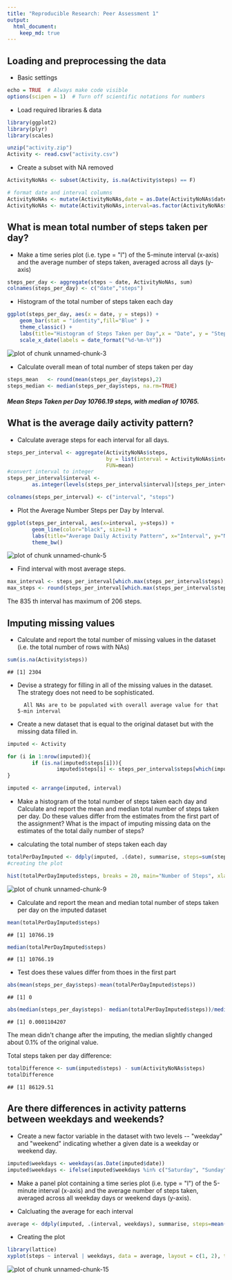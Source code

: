 ```yaml
---
title: "Reproducible Research: Peer Assessment 1"
output: 
  html_document:
    keep_md: true
---
```



## Loading and preprocessing the data

- Basic settings

```r
echo = TRUE  # Always make code visible
options(scipen = 1)  # Turn off scientific notations for numbers
```

- Load required libraries & data

```r
library(ggplot2)
library(plyr)
library(scales)

unzip("activity.zip")
Activity <- read.csv("activity.csv")
```

- Create a subset with NA removed

```r
ActivityNoNAs <- subset(Activity, is.na(Activity$steps) == F)

# format date and interval columns
ActivityNoNAs <- mutate(ActivityNoNAs,date = as.Date(ActivityNoNAs$date))
ActivityNoNAs <- mutate(ActivityNoNAs,interval=as.factor(ActivityNoNAs$interval))
```

## What is mean total number of steps taken per day?

-  Make a time series plot (i.e. type = "l") of the 5-minute interval (x-axis) and the average number of steps taken, averaged across all days (y-axis)

```r
steps_per_day <- aggregate(steps ~ date, ActivityNoNAs, sum)
colnames(steps_per_day) <- c("date","steps")
```

-  Histogram of the total number of steps taken each day

```r
ggplot(steps_per_day, aes(x = date, y = steps)) + 
    geom_bar(stat = "identity",fill="Blue" ) +
    theme_classic() +
    labs(title="Histogram of Steps Taken per Day",x = "Date", y = "Steps by day") +
    scale_x_date(labels = date_format("%d-%m-%Y"))
```

![plot of chunk unnamed-chunk-3](figure/unnamed-chunk-3-1.png) 

- Calculate overall mean of total number of steps taken per day

```r
steps_mean   <- round(mean(steps_per_day$steps),2)
steps_median <- median(steps_per_day$steps, na.rm=TRUE)
```

##### Mean Steps Taken per Day 10766.19 steps, with median of 10765.

## What is the average daily activity pattern?

- Calculate average steps for each interval for all days.

```r
steps_per_interval <- aggregate(ActivityNoNAs$steps, 
                                by = list(interval = ActivityNoNAs$interval),
                                FUN=mean)
#convert interval to integer
steps_per_interval$interval <- 
        as.integer(levels(steps_per_interval$interval)[steps_per_interval$interval])

colnames(steps_per_interval) <- c("interval", "steps")
```

- Plot the Average Number Steps per Day by Interval.

```r
ggplot(steps_per_interval, aes(x=interval, y=steps)) +   
        geom_line(color="black", size=1) +  
        labs(title="Average Daily Activity Pattern", x="Interval", y="Number of steps") +  
        theme_bw()
```

![plot of chunk unnamed-chunk-5](figure/unnamed-chunk-5-1.png) 

- Find interval with most average steps.

```r
max_interval <- steps_per_interval[which.max(steps_per_interval$steps),1]
max_steps <- round(steps_per_interval[which.max(steps_per_interval$steps),2],0)
```

The 835 th interval has maximum of 206 steps.

## Imputing missing values

- Calculate and report the total number of missing values in the dataset (i.e. the total number of rows with NAs)

```r
sum(is.na(Activity$steps))
```

```
## [1] 2304
```

- Devise a strategy for filling in all of the missing values in the dataset. The strategy does not need to be sophisticated.

        All NAs are to be populated with overall average value for that 5-min interval

- Create a new dataset that is equal to the original dataset but with the missing data filled in.


```r
imputed <- Activity

for (i in 1:nrow(imputed)){
        if (is.na(imputed$steps[i])){
                imputed$steps[i] <- steps_per_interval$steps[which(imputed$interval[i] == steps_per_interval$interval)]}
}

imputed <- arrange(imputed, interval)
```

- Make a histogram of the total number of steps taken each day and Calculate 
  and report the mean and median total number of steps taken per day. Do these 
  values differ from the estimates from the first part of the assignment? 
  What is the impact of imputing missing data on the estimates of the total daily number of steps?

- calculating the total number of steps taken each day

```r
totalPerDayImputed <- ddply(imputed, .(date), summarise, steps=sum(steps))
#creating the plot

hist(totalPerDayImputed$steps, breaks = 20, main="Number of Steps", xlab="Total number of steps taken each day", ylab = "Number of Days", col="blue")
```

![plot of chunk unnamed-chunk-9](figure/unnamed-chunk-9-1.png) 

- Calculate and report the mean and median total number of steps taken per day on the imputed dataset

```r
mean(totalPerDayImputed$steps)
```

```
## [1] 10766.19
```

```r
median(totalPerDayImputed$steps)
```

```
## [1] 10766.19
```

- Test does these values differ from thoes in the first part

```r
abs(mean(steps_per_day$steps)-mean(totalPerDayImputed$steps))
```

```
## [1] 0
```

```r
abs(median(steps_per_day$steps)- median(totalPerDayImputed$steps))/median(steps_per_day$steps)
```

```
## [1] 0.0001104207
```
The mean didn't change after the imputing, the median slightly changed about 0.1% of the original value.

Total steps taken per day difference:

```r
totalDifference <- sum(imputed$steps) - sum(ActivityNoNAs$steps)
totalDifference
```

```
## [1] 86129.51
```

## Are there differences in activity patterns between weekdays and weekends?

- Create a new factor variable in the dataset with two levels -- "weekday" 
  and "weekend" indicating whether a given date is a weekday or weekend day.

```r
imputed$weekdays <- weekdays(as.Date(imputed$date))
imputed$weekdays <- ifelse(imputed$weekdays %in% c("Saturday", "Sunday"),"weekend", "weekday")
```
- Make a panel plot containing a time series plot (i.e. type = "l") of the 5-minute 
  interval (x-axis) and the average number of steps taken, averaged across all weekday 
  days or weekend days (y-axis).

- Calcluating the average for each interval

```r
average <- ddply(imputed, .(interval, weekdays), summarise, steps=mean(steps))
```

- Creating the plot

```r
library(lattice)
xyplot(steps ~ interval | weekdays, data = average, layout = c(1, 2), type="l", xlab = "Interval", ylab = "Number of steps")
```

![plot of chunk unnamed-chunk-15](figure/unnamed-chunk-15-1.png) 
